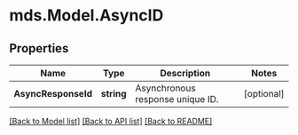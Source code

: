 # mds.Model.AsyncID
## Properties

Name | Type | Description | Notes
------------ | ------------- | ------------- | -------------
**AsyncResponseId** | **string** | Asynchronous response unique ID. | [optional] 

[[Back to Model list]](../README.md#documentation-for-models) [[Back to API list]](../README.md#documentation-for-api-endpoints) [[Back to README]](../README.md)

